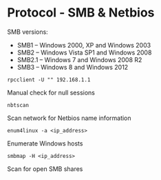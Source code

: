 # Protocol - SMB & Netbios

SMB versions:

* SMB1 – Windows 2000, XP and Windows 2003
* SMB2 – Windows Vista SP1 and Windows 2008
* SMB2.1 – Windows 7 and Windows 2008 R2
* SMB3 – Windows 8 and Windows 2012

```rpcclient -U "" 192.168.1.1```

Manual check for null sessions

```nbtscan ```

Scan network for Netbios name information

```enum4linux -a <ip_address>```

Enumerate Windows hosts

```smbmap -H <ip_address>```

Scan for open SMB shares
